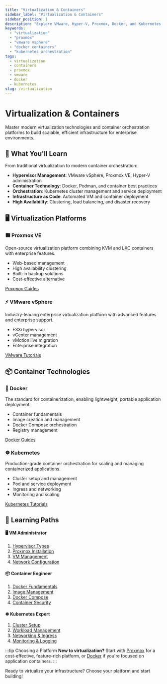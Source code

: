 ```yaml
---
title: "Virtualization & Containers"
sidebar_label: "Virtualization & Containers"  
sidebar_position: 1
description: "Explore VMware, Hyper-V, Proxmox, Docker, and Kubernetes for modern infrastructure deployment and container orchestration."
keywords:
  - "virtualization"
  - "proxmox"
  - "vmware vsphere"
  - "docker containers"
  - "kubernetes orchestration"
tags:
  - virtualization
  - containers
  - proxmox
  - vmware
  - docker
  - kubernetes
slug: /virtualization
---
```


# Virtualization & Containers

Master modern virtualization technologies and container orchestration platforms to build scalable, efficient infrastructure for enterprise environments.

## 🎯 What You'll Learn

From traditional virtualization to modern container orchestration:

- **Hypervisor Management**: VMware vSphere, Proxmox VE, Hyper-V administration
- **Container Technology**: Docker, Podman, and container best practices
- **Orchestration**: Kubernetes cluster management and service deployment
- **Infrastructure as Code**: Automated VM and container deployment
- **High Availability**: Clustering, load balancing, and disaster recovery

## 🖥️ Virtualization Platforms

<div className="row">
  <div className="col col--6">
    <div className="card">
      <div className="card__header">
        <h3>🟦 Proxmox VE</h3>
      </div>
      <div className="card__body">
        <p>Open-source virtualization platform combining KVM and LXC containers with enterprise features.</p>
        <ul>
          <li>Web-based management</li>
          <li>High availability clustering</li>
          <li>Built-in backup solutions</li>
          <li>Cost-effective alternative</li>
        </ul>
      </div>
      <div className="card__footer">
        <a href="/docs/virtualization/proxmox" className="button button--primary button--block">
          Proxmox Guides
        </a>
      </div>
    </div>
  </div>
  
  <div className="col col--6">
    <div className="card">
      <div className="card__header">
        <h3>⚡ VMware vSphere</h3>
      </div>
      <div className="card__body">
        <p>Industry-leading enterprise virtualization platform with advanced features and enterprise support.</p>
        <ul>
          <li>ESXi hypervisor</li>
          <li>vCenter management</li>
          <li>vMotion live migration</li>
          <li>Enterprise integration</li>
        </ul>
      </div>
      <div className="card__footer">
        <a href="/docs/virtualization/vmware" className="button button--primary button--block">
          VMware Tutorials
        </a>
      </div>
    </div>
  </div>
</div>

## 📦 Container Technologies

<div className="row">
  <div className="col col--6">
    <div className="card">
      <div className="card__header">
        <h3>🐳 Docker</h3>
      </div>
      <div className="card__body">
        <p>The standard for containerization, enabling lightweight, portable application deployment.</p>
        <ul>
          <li>Container fundamentals</li>
          <li>Image creation and management</li>
          <li>Docker Compose orchestration</li>
          <li>Registry management</li>
        </ul>
      </div>
      <div className="card__footer">
        <a href="/docs/virtualization/docker" className="button button--primary button--block">
          Docker Guides
        </a>
      </div>
    </div>
  </div>
  
  <div className="col col--6">
    <div className="card">
      <div className="card__header">
        <h3>☸️ Kubernetes</h3>
      </div>
      <div className="card__body">
        <p>Production-grade container orchestration for scaling and managing containerized applications.</p>
        <ul>
          <li>Cluster setup and management</li>
          <li>Pod and service deployment</li>
          <li>Ingress and networking</li>
          <li>Monitoring and scaling</li>
        </ul>
      </div>
      <div className="card__footer">
        <a href="/docs/virtualization/kubernetes" className="button button--primary button--block">
          Kubernetes Tutorials
        </a>
      </div>
    </div>
  </div>
</div>

## 🚀 Learning Paths

<div className="row">
  <div className="col col--4">
    <h4>🖥️ VM Administrator</h4>
    <ol>
      <li><a href="/docs/virtualization/basics/hypervisor-types">Hypervisor Types</a></li>
      <li><a href="/docs/virtualization/proxmox/installation">Proxmox Installation</a></li>
      <li><a href="/docs/virtualization/proxmox/vm-management">VM Management</a></li>
      <li><a href="/docs/virtualization/proxmox/networking">Network Configuration</a></li>
    </ol>
  </div>
  
  <div className="col col--4">
    <h4>📦 Container Engineer</h4>
    <ol>
      <li><a href="/docs/virtualization/docker/fundamentals">Docker Fundamentals</a></li>
      <li><a href="/docs/virtualization/docker/images">Image Management</a></li>
      <li><a href="/docs/virtualization/docker/compose">Docker Compose</a></li>
      <li><a href="/docs/virtualization/docker/security">Container Security</a></li>
    </ol>
  </div>
  
  <div className="col col--4">
    <h4>☸️ Kubernetes Expert</h4>
    <ol>
      <li><a href="/docs/virtualization/kubernetes/cluster-setup">Cluster Setup</a></li>
      <li><a href="/docs/virtualization/kubernetes/workloads">Workload Management</a></li>
      <li><a href="/docs/virtualization/kubernetes/networking">Networking & Ingress</a></li>
      <li><a href="/docs/virtualization/kubernetes/monitoring">Monitoring & Logging</a></li>
    </ol>
  </div>
</div>

:::tip Choosing a Platform
**New to virtualization?** Start with [Proxmox](/docs/virtualization/proxmox) for a cost-effective, feature-rich platform, or [Docker](/docs/virtualization/docker) if you're focused on application containers.
:::

Ready to virtualize your infrastructure? Choose your platform and start building!